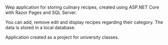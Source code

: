 Wep application for storing culinary recipes, created using ASP.NET Core with Razor Pages and SQL Server.

You can add, remove edit and display recipes regarding their category. The data is stored in a local database.

Application created as a project for university classes.

